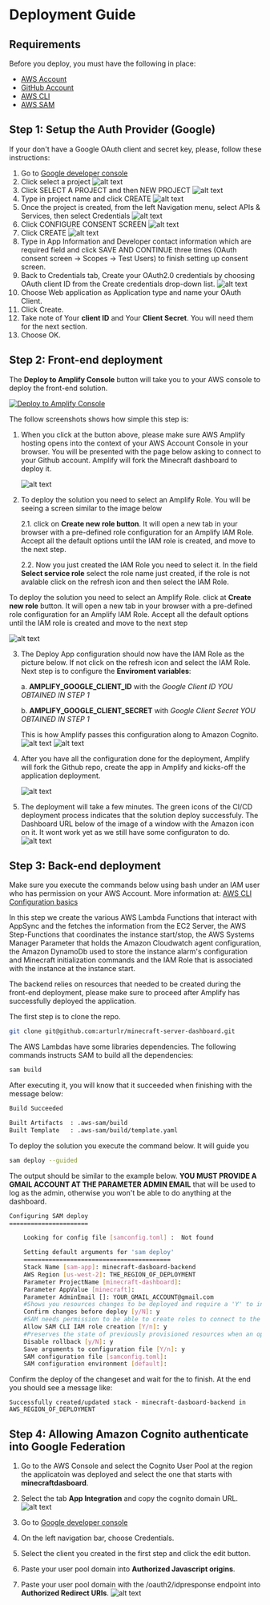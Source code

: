 # Deployment Guide
## Requirements
Before you deploy, you must have the following in place:
*  [AWS Account](https://aws.amazon.com/account/) 
*  [GitHub Account](https://github.com/) 
*  [AWS CLI](https://aws.amazon.com/cli/) 
*  [AWS SAM](https://aws.amazon.com/serverless/sam/) 


## Step 1: Setup the Auth Provider (Google)

If your don't have a Google OAuth client and secret key, please, follow these instructions:

1.	Go to [Google developer console](https://console.developers.google.com)
2.  Click select a project
	![alt text](https://docs.amplify.aws/images/cognitoHostedUI/google1.png)
3.  Click SELECT A PROJECT and then NEW PROJECT
   ![alt text](https://docs.amplify.aws/images/cognitoHostedUI/google2.png)
4.  Type in project name and click CREATE
	![alt text](https://docs.amplify.aws/images/cognitoHostedUI/google3.png)
5.  Once the project is created, from the left Navigation menu, select APIs & Services, then select Credentials
	![alt text](https://docs.amplify.aws/images/cognitoHostedUI/google4.png)
6.  Click CONFIGURE CONSENT SCREEN
	![alt text](https://docs.amplify.aws/images/cognitoHostedUI/google5.png)
7.  Click CREATE
	![alt text](https://docs.amplify.aws/images/cognitoHostedUI/google6.png)
8.  Type in App Information and Developer contact information which are required field and click SAVE AND CONTINUE three times (OAuth consent screen -> Scopes -> Test Users) to finish setting up consent screen.
9. Back to Credentials tab, Create your OAuth2.0 credentials by choosing OAuth client ID from the Create credentials drop-down list.
	![alt text](https://docs.amplify.aws/images/cognitoHostedUI/google7.png)
10. Choose Web application as Application type and name your OAuth Client.
11. Click Create.
12. Take note of Your **client ID** and Your **Client Secret**. You will need them for the next section.
13. Choose OK.

 
## Step 2: Front-end deployment

The **Deploy to Amplify Console** button will take you to your AWS console to deploy the front-end solution.

<a href="https://console.aws.amazon.com/amplify/home#/deploy?repo=https://github.com/arturlr/minecraft-server-dashboard">
    <img src="https://oneclick.amplifyapp.com/button.svg" alt="Deploy to Amplify Console">
</a>


The follow screenshots shows how simple this step is:

1. When you click at the button above, please make sure AWS Amplify hosting opens into the context of your AWS Account Console in your browser. You will be presented with the page below asking to connect to your Github account. Amplify will fork the Minecraft dashboard to deploy it.
   
   ![alt text](../images/amplify-console-01.png)

2. To deploy the solution you need to select an Amplify Role. You will be seeing a screen similar to the image below

   2.1. click on **Create new role button**. It will open a new tab in your browser with a pre-defined role configuration for an Amplify IAM Role. Accept all the default options until the IAM role is created, and move to the next step.

   2.2. Now you just created the IAM Role you need to select it. In the field **Select service role** select the role name just created, if the role is not avalable click on the refresh icon and then select the IAM Role.

To deploy the solution you need to select an Amplify Role. click at **Create new role** button. It will open a new tab in your browser with a pre-defined role configuration for an Amplify IAM Role. Accept all the default options until the IAM role is created and move to the next step
   
   ![alt text](../images/amplify-console-02.png)

3. The Deploy App configuration should now have the IAM Role as the picture below. If not click on the refresh icon and select the IAM Role. Next step is to configure the **Enviroment variables**:
     
    a. **AMPLIFY_GOOGLE_CLIENT_ID** with the *Google Client ID YOU OBTAINED IN STEP 1*

    b. **AMPLIFY_GOOGLE_CLIENT_SECRET** with *Google Client Secret YOU OBTAINED IN STEP 1*

    This is how Amplify passes this configuration along to Amazon Cognito.    
   ![alt text](../images/amplify-console-03.png)
   ![alt text](../images/amplify-console-04.png)


4. After you have all the configuration done for the deployment, Amplify will fork the Github repo, create the app in Amplify and kicks-off the application deployment.
   
   ![alt text](../images/amplify-console-06.png)

5. The deployment will take a few minutes. The green icons of the CI/CD deployment process indicates that the solution deploy successfuly. The Dashboard URL below of the image of a window with the Amazon icon on it. It wont work yet as we still have some configuraton to do.
   ![alt text](../images/amplify-console-07.png)


## Step 3: Back-end deployment

Make sure you execute the commands below using bash under an IAM user who has permission on your AWS Account. More information at: [AWS CLI Configuration basics](https://docs.aws.amazon.com/cli/latest/userguide/cli-configure-quickstart.html)

In this step we create the various AWS Lambda Functions that interact with AppSync and the fetches the information from the EC2 Server, the AWS Step-Functions that coordinates the instance start/stop, the AWS Systems Manager Parameter that holds the Amazon Cloudwatch agent configuration, the Amazon DynamoDb used to store the instance alarm's configuration and Minecraft initialization commands and the IAM Role that is associated with the instance at the instance start.

The backend relies on resources that needed to be created during the front-end deployment, please make sure to proceed after Amplify has successfully deployed the application.

The first step is to clone the repo. 
```bash
git clone git@github.com:arturlr/minecraft-server-dashboard.git 
```

The AWS Lambdas have some libraries dependencies. The following commands instructs SAM to build all the dependencies:

```bash
sam build
```

After executing it, you will know that it succeeded when finishing with the message below:

```bash
Build Succeeded

Built Artifacts  : .aws-sam/build
Built Template   : .aws-sam/build/template.yaml
```

To deploy the solution you execute the command below. It will guide you 

```bash
sam deploy --guided
```

The output should be similar to the example below. **YOU MUST PROVIDE A GMAIL ACCOUNT AT THE PARAMETER ADMIN EMAIL** that will be used to log as the admin, otherwise you won't be able to do anything at the dashboard.

```bash
Configuring SAM deploy
======================

	Looking for config file [samconfig.toml] :  Not found

	Setting default arguments for 'sam deploy'
	=========================================
	Stack Name [sam-app]: minecraft-dasboard-backend
	AWS Region [us-west-2]: THE_REGION_OF_DEPLOYMENT
	Parameter ProjectName [minecraft-dashboard]:
	Parameter AppValue [minecraft]:
	Parameter AdminEmail []: YOUR_GMAIL_ACCOUNT@gmail.com
	#Shows you resources changes to be deployed and require a 'Y' to initiate deploy
	Confirm changes before deploy [y/N]: y
	#SAM needs permission to be able to create roles to connect to the resources in your template
	Allow SAM CLI IAM role creation [Y/n]: y
	#Preserves the state of previously provisioned resources when an operation fails
	Disable rollback [y/N]: y
	Save arguments to configuration file [Y/n]: y
	SAM configuration file [samconfig.toml]:
	SAM configuration environment [default]:
```

Confirm the deploy of the changeset and wait for the to finish. At the end you should see a message like:

```
Successfully created/updated stack - minecraft-dasboard-backend in AWS_REGION_OF_DEPLOYMENT
```

## Step 4: Allowing Amazon Cognito authenticate into Google Federation

1. Go to the AWS Console and select the Cognito User Pool at the region the applicatoin was deployed and select the one that starts with **minecraftdasboard**.
2. Select the tab **App Integration** and copy the cognito domain URL.
   ![alt text](../images/cognito-domain.png)
3. Go to [Google developer console](https://console.developers.google.com)

4. On the left navigation bar, choose Credentials.

5. Select the client you created in the first step and click the edit button.

6. Paste your user pool domain into **Authorized Javascript origins**.

7. Paste your user pool domain with the /oauth2/idpresponse endpoint into **Authorized Redirect URIs**.
   ![alt text](https://docs.amplify.aws/images/cognitoHostedUI/google8.png)


